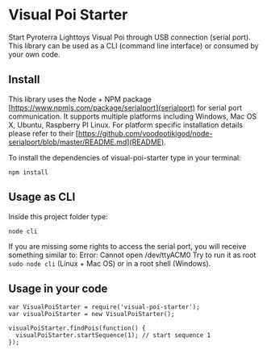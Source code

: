Visual Poi Starter
==================

Start Pyroterra Lighttoys Visual Poi through USB connection (serial port).
This library can be used as a CLI (command line interface) or consumed by your own code.

Install
-------

This library uses the Node + NPM package [https://www.npmjs.com/package/serialport](serialport) for serial port communication. It supports multiple platforms including Windows, Mac OS X, Ubuntu, Raspberry PI Linux. For platform specific installation details please refer to their [https://github.com/voodootikigod/node-serialport/blob/master/README.md](README).

To install the dependencies of visual-poi-starter type in your terminal:

```
npm install
```


Usage as CLI
------------

Inside this project folder type:

```
node cli
```

If you are missing some rights to access the serial port, you will receive something similar to: Error: Cannot open /dev/ttyACM0
Try to run it as root `sudo node cli` (Linux + Mac OS) or in a root shell (Windows).


Usage in your code
------------------

```
var VisualPoiStarter = require('visual-poi-starter');
var visualPoiStarter = new VisualPoiStarter();

visualPoiStarter.findPois(function() {
  visualPoiStarter.startSequence(1); // start sequence 1
});
```
